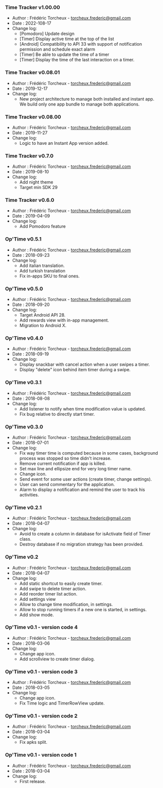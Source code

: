 ### Time Tracker v1.00.00
* Author : Frédéric Torcheux - torcheux.frederic@gmail.com
* Date :  2022-108-17
* Change log:
  - [Pomodoro] Update design
  - [Timer] Display active time at the top of the list
  - [Android] Compatibility to API 33 with support of notification permission and schedule exact alarm
  - [Timer] Be able to update the time of a timer
  - [Timer] Display the time of the last interaction on a timer.



### Time Tracker v0.08.01
* Author : Frédéric Torcheux - torcheux.frederic@gmail.com
* Date :  2019-12-17
* Change log:
    - New project architecture to manage both installed and instant app. We build only one app bundle to manage both applications.



### Time Tracker v0.08.00
* Author : Frédéric Torcheux - torcheux.frederic@gmail.com
* Date :  2019-11-27
* Change log:
    - Logic to have an Instant App version added.



### Time Tracker v0.7.0
* Author : Frédéric Torcheux - torcheux.frederic@gmail.com
* Date :  2019-08-10
* Change log:
    - Add night theme
    - Target min SDK 29



### Time Tracker v0.6.0
* Author : Frédéric Torcheux - torcheux.frederic@gmail.com
* Date :  2019-04-09
* Change log:
    - Add Pomodoro feature



### Op'Time v0.5.1
* Author : Frédéric Torcheux - torcheux.frederic@gmail.com
* Date :  2018-09-23
* Change log:
    - Add italian translation.
    - Add turkish translation
    - Fix in-apps SKU to final ones.



### Op'Time v0.5.0
* Author : Frédéric Torcheux - torcheux.frederic@gmail.com
* Date :  2018-09-20
* Change log:
    - Target Android API 28.
    - Add rewards view with in-app management.
    - Migration to Android X.



### Op'Time v0.4.0
* Author : Frédéric Torcheux - torcheux.frederic@gmail.com
* Date :  2018-09-19
* Change log:
    - Display snackbar with cancel action when a user swipes a timer.
    - Display "delete" icon behind item timer during a swipe.



### Op'Time v0.3.1
* Author : Frédéric Torcheux - torcheux.frederic@gmail.com
* Date :  2018-08-08
* Change log:
    - Add listener to notify when time modification value is updated.
    - Fix bug relative to directly start timer.



### Op'Time v0.3.0
* Author : Frédéric Torcheux - torcheux.frederic@gmail.com
* Date :  2018-07-01
* Change log:
    - Fix way timer time is computed because in some cases, background process was stopped so time didn't increase.
    - Remove current notification if app is killed.
    - Set max line and ellipsize end for very long timer name.
    - Change icon.
    - Send event for some user actions (create timer, change settings).
    - User can send commentary for the application.
    - Alarm to display a notification and remind the user to track his activities.



### Op'Time v0.2.1
* Author : Frédéric Torcheux - torcheux.frederic@gmail.com
* Date :  2018-04-07
* Change log:
    - Avoid to create a column in database for isActivate field of Timer class.
    - Destroy database if no migration strategy has been provided.



### Op'Time v0.2
* Author : Frédéric Torcheux - torcheux.frederic@gmail.com
* Date :  2018-04-07
* Change log:
    - Add static shortcut to easily create timer.
    - Add swipe to delete timer action.
    - Add reorder timer list action.
    - Add settings view
    - Allow to change time modification, in settings.
    - Allow to stop running timers if a new one is started, in settings.
    - Add show mode.



### Op'Time v0.1 - version code 4
* Author : Frédéric Torcheux - torcheux.frederic@gmail.com
* Date :  2018-03-06
* Change log:
    - Change app icon.
    - Add scrollview to create timer dialog.



### Op'Time v0.1 - version code 3
* Author : Frédéric Torcheux - torcheux.frederic@gmail.com
* Date :  2018-03-05
* Change log:
    - Change app icon.
    - Fix Time logic and TimerRowView update.



### Op'Time v0.1 - version code 2
* Author : Frédéric Torcheux - torcheux.frederic@gmail.com
* Date :  2018-03-04
* Change log:
    - Fix apks split.



### Op'Time v0.1 - version code 1
* Author : Frédéric Torcheux - torcheux.frederic@gmail.com
* Date :  2018-03-04
* Change log:
    - First release.